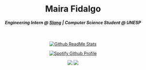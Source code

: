 <h1 align="center">Maira Fidalgo</h1>
<h5 align="center">Engineering Intern @ <a href="https://slangapp.com">Slang</a> | Computer Science Student @ UNESP</h5>
<br />
<p align="center"><a href="https://github.com/anuraghazra/github-readme-stats"><img src="https://github-readme-stats.vercel.app/api/top-langs/?username=m-fidalgo&layout=compact&theme=synthwave&langs_count=6&hide=c%23,asp.net" alt="Github ReadMe Stats" /></a></p>
<p align="center"><a href="https://github.com/kittinan/spotify-github-profile"><img src="https://spotify-github-profile.vercel.app/api/view?uid=mbfidalgo17&cover_image=true&theme=natemoo-re&bar_color=c40182&bar_color_cover=false" alt="Spotify Github Profile"/></a></p>

<p align="center">
<a href="https://www.linkedin.com/in/maira-fidalgo" target="_blank" rel="noopener noreferrer"><img src="https://img.shields.io/badge/linkedin-%230077B5.svg?style=for-the-badge&logo=linkedin&logoColor=white" /></a>
<a href="mailto:mairaberlatof@gmail.com"><img src="https://img.shields.io/badge/Gmail-D14836?style=for-the-badge&logo=gmail&logoColor=white" /></a>

</p>
